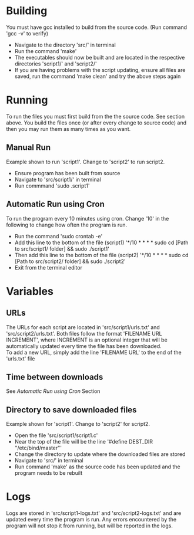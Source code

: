 # Building
You must have gcc installed to build from the source code. (Run command 'gcc -v' to verify)
- Navigate to the directory 'src/' in terminal
- Run the command 'make'
- The executables should now be built and are located in the respective directories 'script1/' and 'script2/'
- If you are having problems with the script updating, ensure all files are saved, run the command 'make clean' and try the above steps again

# Running
To run the files you must first build from the the source code. See section above. You build the files once (or after every change to source code) and then you may run them as many times as you want.

## Manual Run
Example shown to run 'script1'. Change to 'script2' to run script2.
- Ensure program has been built from source
- Navigate to 'src/script1/' in terminal
- Run commmand 'sudo .script1'

## Automatic Run using Cron
To run the program every 10 minutes using cron. Change '10' in the following to change how often the program is run.
- Run the command 'sudo crontab -e'
- Add this line to the bottom of the file (script1) '*/10 * * * * sudo cd [Path to src/script1/ folder] && sudo ./script1'
- Then add this line to the bottom of the file (script2) '*/10 * * * * sudo cd [Path to src/script2/ folder] && sudo ./script2'
- Exit from the terminal editor

# Variables

## URLs
The URLs for each script are located in 'src/script1/urls.txt' and 'src/script2/urls.txt'.
Both files follow the format 'FILENAME URL INCREMENT', where INCREMENT is an optional integer that will be automatically updated every time the file has been downloaded.\
To add a new URL, simply add the line 'FILENAME URL' to the end of the 'urls.txt' file

## Time between downloads
See *Automatic Run using Cron* Section

## Directory to save downloaded files
Example shown for 'script1'. Change to 'script2' for script2.
- Open the file 'src/script1/script1.c'
- Near the top of the file will be the line '#define DEST_DIR "/etc/bind/master"'
- Change the directory to update where the downloaded files are stored
- Navigate to 'src/' in terminal
- Run command 'make' as the source code has been updated and the program needs to be rebuilt

# Logs
Logs are stored in 'src/script1-logs.txt' and 'src/script2-logs.txt' and are updated every time the program is run.
Any errors encountered by the program will not stop it from running, but will be reported in the logs.